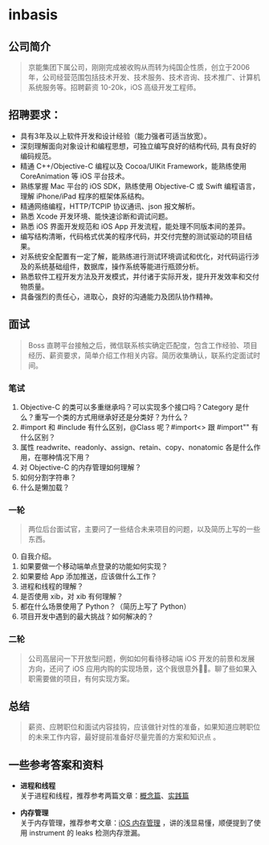 # inbasis
## 公司简介
> 京能集团下属公司，刚刚完成被收购从而转为纯国企性质，创立于2006年，公司经营范围包括技术开发、技术服务、技术咨询、技术推广、计算机系统服务等。招聘薪资 10-20k，iOS 高级开发工程师。

## 招聘要求：
- 具有3年及以上软件开发和设计经验（能力强者可适当放宽）。
- 深刻理解面向对象设计和编程思想，可独立编写良好的结构代码, 具有良好的编码规范。
- 精通 C++/Objective-C 编程以及 Cocoa/UIKit Framework，能熟练使用 CoreAnimation 等 iOS 平台技术。
- 熟练掌握 Mac 平台的 iOS SDK，熟练使用 Objective-C 或 Swift 编程语言，理解 iPhone/iPad 程序的框架体系结构。
- 精通网络编程，HTTP/TCPIP 协议通讯、json 报文解析。
- 熟悉 Xcode 开发环境、能快速诊断和调试问题。
- 熟悉 iOS 界面开发规范和 iOS App 开发流程，能处理不同版本间的差异。
- 编写结构清晰，代码格式优美的程序代码，并交付完整的测试驱动的项目结果。
- 对系统安全配置有一定了解，能熟练进行测试环境调试和优化，对代码运行涉及的系统基础组件，数据库，操作系统等能进行瓶颈分析。
- 熟悉软件工程开发方法及开发模式，并付诸于实际开发，提升开发效率和交付物质量。
- 具备强烈的责任心，进取心，良好的沟通能力及团队协作精神。

## 面试
>  Boss 直聘平台接触之后，微信联系核实确定匹配度，包含工作经验、项目经历、薪资要求，简单介绍工作相关内容。简历收集确认，联系约定面试时间。

### 笔试
1. Objective-C 的类可以多重继承吗？可以实现多个接口吗？Category 是什么？重写一个类的方式用继承好还是分类好？为什么？
2. #import 和 #include 有什么区别，@Class 呢？#import<> 跟 #import"" 有什么区别？
3. 属性 readwrite、readonly、assign、retain、copy、nonatomic 各是什么作用，在哪种情况下用？
4. 对 Objective-C 的内存管理如何理解？
5. 如何分割字符串？
6. 什么是懒加载？

### 一轮
> 两位后台面试官，主要问了一些结合未来项目的问题，以及简历上写的一些东西。
0. 自我介绍。
1. 如果要做一个移动端单点登录的功能如何实现？
2. 如果要给 App 添加推送，应该做什么工作？
3. 进程和线程的理解？
4. 是否使用 xib，对 xib 有何理解？
5. 都在什么场景使用了 Python？（简历上写了 Python）
6. 项目开发中遇到的最大挑战？如何解决的？

### 二轮
> 公司高层问一下开放型问题，例如如何看待移动端 iOS 开发的前景和发展方向，还问了 iOS 应用内购的实现场景，这个我很意外🤷‍♂️。聊了些如果入职需要做的项目，有何实现方案。

## 总结
> 薪资、应聘职位和面试内容挂钩，应该做针对性的准备，如果知道应聘职位的未来工作内容，最好提前准备好尽量完善的方案和知识点 。

## 一些参考答案和资料
* **进程和线程** <br>
关于进程和线程，推荐参考两篇文章：[概念篇](https://juejin.im/post/5ab4a3b0f265da237f1e3b37)、[实践篇](https://juejin.im/post/5ab4a4466fb9a028d14107ff)

* **内存管理** <br>
关于内存管理，推荐参考文章：[iOS 内存管理](https://juejin.im/post/5abe543bf265da23784064dd) ，讲的浅显易懂，顺便提到了使用 instrument 的 leaks 检测内存泄漏。



